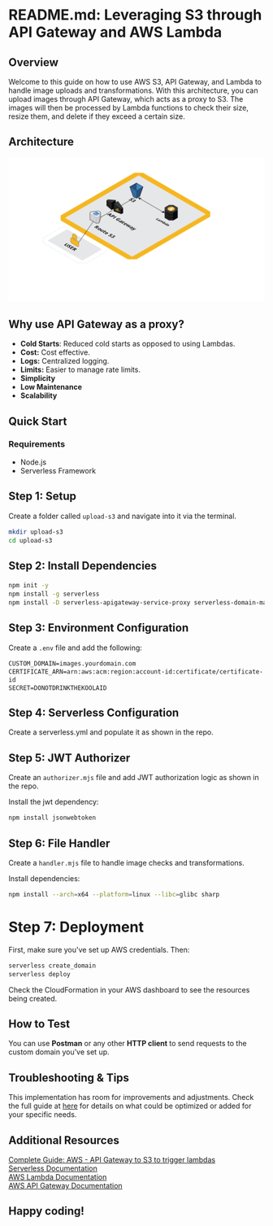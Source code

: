 # README.md: Leveraging S3 through API Gateway and AWS Lambda
## Overview

Welcome to this guide on how to use AWS S3, API Gateway, and Lambda to handle image uploads and transformations. With this architecture, you can upload images through API Gateway, which acts as a proxy to S3. The images will then be processed by Lambda functions to check their size, resize them, and delete if they exceed a certain size.

## Architecture

![Architecture](https://github.com/iwaduarte/tutorial-apigateway-s3-proxy/blob/69e455e04c7e883b8903e21301fb1cb47f0269bf/upload-s3-rest-api-v2.png)

## Why use API Gateway as a proxy?
- **Cold Starts**: Reduced cold starts as opposed to using Lambdas.
- **Cost:** Cost effective.
- **Logs:** Centralized logging.
- **Limits:** Easier to manage rate limits.
- **Simplicity**
- **Low Maintenance**
- **Scalability**


## Quick Start
### Requirements
- Node.js
- Serverless Framework

## Step 1: Setup
Create a folder called `upload-s3` and navigate into it via the terminal.

```bash
mkdir upload-s3
cd upload-s3  
```

## Step 2: Install Dependencies
```bash
npm init -y
npm install -g serverless
npm install -D serverless-apigateway-service-proxy serverless-domain-manager
```
## Step 3: Environment Configuration
Create a `.env` file and add the following:

```env
CUSTOM_DOMAIN=images.yourdomain.com
CERTIFICATE_ARN=arn:aws:acm:region:account-id:certificate/certificate-id
SECRET=DONOTDRINKTHEKOOLAID
```

## Step 4: Serverless Configuration
Create a serverless.yml and populate it as shown in the repo.

## Step 5: JWT Authorizer
Create an `authorizer.mjs` file and add JWT authorization logic as shown in the repo.

Install the jwt dependency:

```bash
npm install jsonwebtoken
```
## Step 6: File Handler
Create a `handler.mjs` file to handle image checks and transformations.

Install dependencies:

```bash
npm install --arch=x64 --platform=linux --libc=glibc sharp
```

# Step 7: Deployment
First, make sure you've set up AWS credentials. Then:

```bash
serverless create_domain
serverless deploy
```

Check the CloudFormation in your AWS dashboard to see the resources being created.

## How to Test
You can use **Postman** or any other **HTTP client** to send requests to the custom domain you've set up.

## Troubleshooting & Tips
This implementation has room for improvements and adjustments. Check the full guide at [here](https://medium.com/@iwaduarte/aws-using-api-gateway-for-s3-uploads-to-trigger-lambda-functions-a4deeab5424c) for details on what could be optimized or added for your specific needs.

## Additional Resources
[Complete Guide: AWS - API Gateway to S3 to trigger lambdas](https://medium.com/@iwaduarte/aws-using-api-gateway-for-s3-uploads-to-trigger-lambda-functions-a4deeab5424c)  
[Serverless Documentation](https://www.serverless.com/)    
[AWS Lambda Documentation](https://docs.aws.amazon.com/lambda/index.html)  
[AWS API Gateway Documentation](https://docs.aws.amazon.com/apigateway/index.html)  

## Happy coding!
